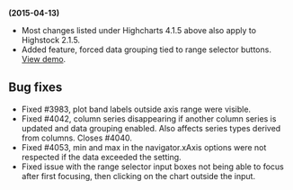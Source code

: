 **(2015-04-13)**
        
- Most changes listed under Highcharts 4.1.5 above also apply to Highstock 2.1.5.
- Added feature, forced data grouping tied to range selector buttons. [View demo](http://jsfiddle.net/gh/get/jquery/1.7.2/highslide-software/highcharts.com/tree/master/samples/stock/rangeselector/datagrouping/).

## Bug fixes 
- Fixed #3983, plot band labels outside axis range were visible.
- Fixed #4042, column series disappearing if another column series is updated and data grouping enabled. Also affects series types derived from columns. Closes #4040.
- Fixed #4053, min and max in the navigator.xAxis options were not respected if the data exceeded the setting.
- Fixed issue with the range selector input boxes not being able to focus after first focusing, then clicking on the chart outside the input.